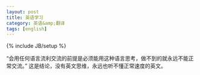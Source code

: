 ```yaml
---
layout: post
title: 英语学习
category: 英语&amp;翻译
tags: [english]
---
```

{% include JB/setup %}

“会用任何语言流利交流的前提是必须能用这种语言思考，做不到的就永远不能正常交流。” 这是结论，没有英文思维，永远也听不懂正常速度的英文。



